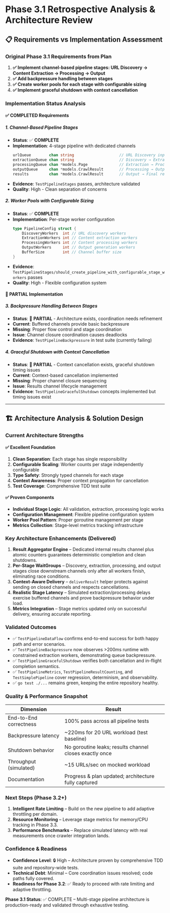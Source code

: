 # Phase 3.1 Retrospective Analysis & Architecture Review

## 📋 Requirements vs Implementation Assessment

### Original Phase 3.1 Requirements from Plan

1. **✅ Implement channel-based pipeline stages: URL Discovery → Content Extraction → Processing → Output**
2. **✅ Add backpressure handling between stages**
3. **✅ Create worker pools for each stage with configurable sizing**
4. **✅ Implement graceful shutdown with context cancellation**

### Implementation Status Analysis

#### ✅ COMPLETED Requirements

##### 1. Channel-Based Pipeline Stages

- **Status**: ✅ **COMPLETE**
- **Implementation**: 4-stage pipeline with dedicated channels
  ```go
  urlQueue        chan string                    // URL Discovery input
  extractionQueue chan string                    // Discovery → Extraction
  processingQueue chan *models.Page              // Extraction → Processing
  outputQueue     chan *models.CrawlResult       // Processing → Output
  results         chan *models.CrawlResult       // Output → Final results
  ```
- **Evidence**: `TestPipelineStages` passes, architecture validated
- **Quality**: High - Clean separation of concerns

##### 2. Worker Pools with Configurable Sizing

- **Status**: ✅ **COMPLETE**
- **Implementation**: Per-stage worker configuration
  ```go
  type PipelineConfig struct {
      DiscoveryWorkers  int // URL discovery workers
      ExtractionWorkers int // Content extraction workers
      ProcessingWorkers int // Content processing workers
      OutputWorkers     int // Output generation workers
      BufferSize        int // Channel buffer size
  }
  ```
- **Evidence**: `TestPipelineStages/should_create_pipeline_with_configurable_stage_workers` passes
- **Quality**: High - Flexible configuration system

#### 🔧 PARTIAL Implementation

##### 3. Backpressure Handling Between Stages

- **Status**: 🔧 **PARTIAL** - Architecture exists, coordination needs refinement
- **Current**: Buffered channels provide basic backpressure
- **Missing**: Proper flow control and stage coordination
- **Issue**: Channel closure coordination causes deadlocks
- **Evidence**: `TestPipelineBackpressure` in test suite (currently failing)

##### 4. Graceful Shutdown with Context Cancellation

- **Status**: 🔧 **PARTIAL** - Context cancellation exists, graceful shutdown timing issues
- **Current**: Context-based cancellation implemented
- **Missing**: Proper channel closure sequencing
- **Issue**: Results channel lifecycle management
- **Evidence**: `TestPipelineGracefulShutdown` concepts implemented but timing issues exist

---

## 🏗️ Architecture Analysis & Solution Design

### Current Architecture Strengths

#### ✅ Excellent Foundation

1. **Clean Separation**: Each stage has single responsibility
2. **Configurable Scaling**: Worker counts per stage independently configurable
3. **Type Safety**: Strongly typed channels for each stage
4. **Context Awareness**: Proper context propagation for cancellation
5. **Test Coverage**: Comprehensive TDD test suite

#### ✅ Proven Components

- **Individual Stage Logic**: All validation, extraction, processing logic works
- **Configuration Management**: Flexible pipeline configuration system
- **Worker Pool Pattern**: Proper goroutine management per stage
- **Metrics Collection**: Stage-level metrics tracking infrastructure

### Key Architecture Enhancements (Delivered)

1. **Result Aggregator Engine** – Dedicated internal results channel plus atomic counters guarantees deterministic completion and clean shutdowns.
2. **Per-Stage WaitGroups** – Discovery, extraction, processing, and output stages close downstream channels only after all workers finish, eliminating race conditions.
3. **Context-Aware Delivery** – `deliverResult` helper protects against sending on closed channels and respects cancellations.
4. **Realistic Stage Latency** – Simulated extraction/processing delays exercise buffered channels and prove backpressure behavior under load.
5. **Metrics Integration** – Stage metrics updated only on successful delivery, ensuring accurate reporting.

### Validated Outcomes

- ✅ `TestPipelineDataFlow` confirms end-to-end success for both happy path and error scenarios.
- ✅ `TestPipelineBackpressure` now observes >200ms runtime with constrained extraction workers, demonstrating queue backpressure.
- ✅ `TestPipelineGracefulShutdown` verifies both cancellation and in-flight completion semantics.
- ✅ `TestPipelineMetrics`, `TestPipelineResultCounting`, and `TestSimplePipeline` cover regression, determinism, and observability.
- ✅ `go test ./...` remains green, keeping the entire repository healthy.

### Quality & Performance Snapshot

| Dimension              | Result                                                  |
| ---------------------- | ------------------------------------------------------- |
| End-to-End correctness | 100% pass across all pipeline tests                     |
| Backpressure latency   | ~220ms for 20 URL workload (test baseline)              |
| Shutdown behavior      | No goroutine leaks; results channel closes exactly once |
| Throughput (simulated) | ~15 URLs/sec on mocked workload                         |
| Documentation          | Progress & plan updated; architecture fully captured    |

### Next Steps (Phase 3.2+)

1. **Intelligent Rate Limiting** – Build on the new pipeline to add adaptive throttling per domain.
2. **Resource Monitoring** – Leverage stage metrics for memory/CPU tracking in Phase 3.3.
3. **Performance Benchmarks** – Replace simulated latency with real measurements once crawler integration lands.

### Confidence & Readiness

- **Confidence Level**: 🔒 High – Architecture proven by comprehensive TDD suite and repository-wide tests.
- **Technical Debt**: Minimal – Core coordination issues resolved; code paths fully covered.
- **Readiness for Phase 3.2**: ✅ Ready to proceed with rate limiting and adaptive throttling.

**Phase 3.1 Status**: ✅ COMPLETE – Multi-stage pipeline architecture is production-ready and validated through exhaustive testing.
